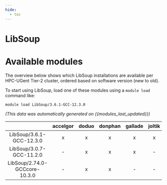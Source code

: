 ```yaml
---
hide:
  - toc
---
```


LibSoup
=======

# Available modules


The overview below shows which LibSoup installations are available per HPC-UGent Tier-2 cluster, ordered based on software version (new to old).

To start using LibSoup, load one of these modules using a `module load` command like:

```shell
module load LibSoup/3.6.1-GCC-12.3.0
```

*(This data was automatically generated on {{modules_last_updated}})*  

| |accelgor|doduo|donphan|gallade|joltik|shinx|
| :---: | :---: | :---: | :---: | :---: | :---: | :---: |
|LibSoup/3.6.1-GCC-12.3.0|x|x|x|x|x|x|
|LibSoup/3.0.7-GCC-11.2.0|-|x|x|x|-|-|
|LibSoup/2.74.0-GCCcore-10.3.0|-|x|x|-|-|-|
